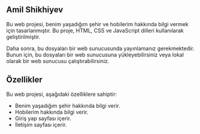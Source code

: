## Amil Shikhiyev
Bu web projesi, benim yaşadığım şehir ve hobilerim hakkında bilgi vermek için tasarlanmıştır. Bu proje, HTML, CSS ve JavaScript dilleri kullanılarak geliştirilmiştir.


Daha sonra, bu dosyaları bir web sunucusunda yayınlamanız gerekmektedir. Bunun için, bu dosyaları bir web sunucusuna yükleyebilirsiniz veya lokal olarak bir web sunucusu çalıştırabilirsiniz.

## Özellikler

Bu web projesi, aşağıdaki özelliklere sahiptir:

- Benim yaşadığım şehir hakkında bilgi verir.
- Hobilerim hakkında bilgi verir.
- Giriş yap sayfası içerir.
- İletişim sayfası içerir.
